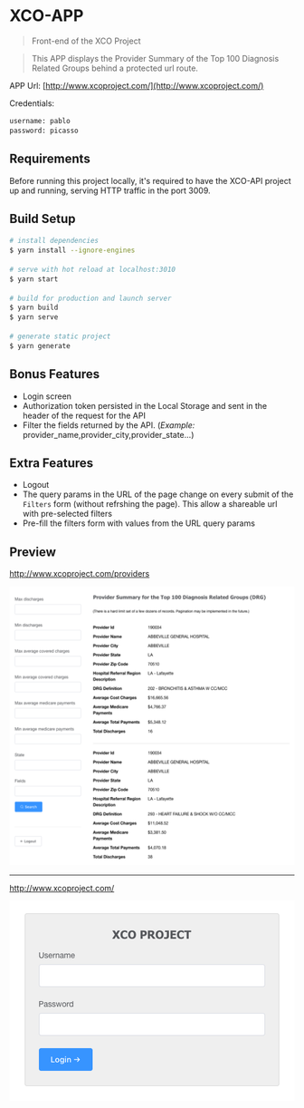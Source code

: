 # XCO-APP

> Front-end of the XCO Project

> This APP displays the Provider Summary of the Top 100 Diagnosis Related Groups behind a protected url route.

APP Url: [http://www.xcoproject.com/](http://www.xcoproject.com/)

Credentials:

```bash
username: pablo
password: picasso
```

## Requirements

Before running this project locally, it's required to have the XCO-API project up and running, serving HTTP traffic in the port 3009.

## Build Setup

```bash
# install dependencies
$ yarn install --ignore-engines

# serve with hot reload at localhost:3010
$ yarn start

# build for production and launch server
$ yarn build
$ yarn serve

# generate static project
$ yarn generate
```

## Bonus Features

- Login screen
- Authorization token persisted in the Local Storage and sent in the header of the request for the API
- Filter the fields returned by the API. (_Example:_ provider_name,provider_city,provider_state...)

## Extra Features

- Logout
- The query params in the URL of the page change on every submit of the `Filters` form (without refrshing the page). This allow a shareable url with pre-selected filters
- Pre-fill the filters form with values from the URL query params

## Preview

http://www.xcoproject.com/providers

![summary](docs/summary.png "Summary")

---

http://www.xcoproject.com/

![login](docs/login.png "Login")
